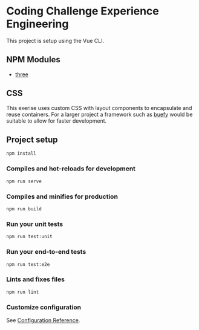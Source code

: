 # Coding Challenge Experience Engineering

This project is setup using the Vue CLI.

## NPM Modules

- [three](https://www.npmjs.com/package/three)

## CSS

This exerise uses custom CSS with layout components to encapsulate and reuse containers. For a larger project a framework such as [buefy](https://buefy.org/) would be suitable to allow for faster development.

## Project setup

```
npm install
```

### Compiles and hot-reloads for development

```
npm run serve
```

### Compiles and minifies for production

```
npm run build
```

### Run your unit tests

```
npm run test:unit
```

### Run your end-to-end tests

```
npm run test:e2e
```

### Lints and fixes files

```
npm run lint
```

### Customize configuration

See [Configuration Reference](https://cli.vuejs.org/config/).
